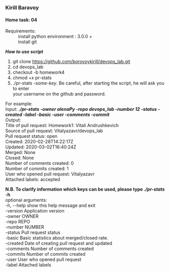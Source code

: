### Kirill Baravoy

#### Home task: 04

<dl>
  <dt>Requirements:</dt>
  <dd>install python environment : 3.0.0 +</dd>
  <dd>install git</dd>
</dl>

**_How to use script_** <br>
1) git clone https://github.com/borovoykirill/devops_lab.git<br>
2) cd devops_lab<br>
3) checkout -b homework4<br>
4) chmod +x pr-stats<br>
5) ./pr-stats *-some-key*. Be careful, after starting the script, he will ask you to enter<br> 
your username on the github and password.<br>  

For example:<br>
Input: __*./pr-stats -owner alenaPy -repo devops_lab -number 12 -status -created -label -basic -user -comments -commit*__<br>
Output:<br>
Title of pull request: Homework1: Vitali Andrushkevich<br>
Source of pull request: Vitalyazavr/devops_lab<br>
Pull request status: open<br>
Created: 2020-02-28T14:22:17Z<br>
Updated: 2020-03-02T16:40:24Z<br>
Merged: None<br>
Closed: None<br>
Number of comments created: 0<br>
Number of commits created: 1<br>
User who opened pull request: Vitalyazavr<br>
Attached labels: accepted<br>

__N.B. To clarify information which keys can be used, please type *./pr-stats* -h__<br> 
optional arguments:<br>
  -h, --help      show this help message and exit<br>
  -version        Application version<br>
  -owner OWNER    <repository owner><br>
  -repo REPO      <repository name><br>
  -number NUMBER  <pull request number><br>
  -status         Pull request status<br>
  -basic          Basic statistics about merged/closed rate.<br>
  -created        Date of creating pull request and updated<br>
  -comments       Number of comments created<br>
  -commits        Number of commits created<br>
  -user           User who opened pull request<br>
  -label          Attached labels<br>
